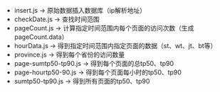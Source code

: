 * insert.js -> 原始数据插入数据库（ip解析地址）
* checkDate.js -> 查找时间范围
* pageCount.js -> 计算指定时间范围内每个页面的访问次数（生成pageCount.data）
* hourData.js -> 得到指定时间范围内指定页面的数据（st、wt、jt、bt等）
* province.js -> 得到每个省份的访问数量
* page-sumtp50-tp90.js -> 得到每个页面的总tp50、tp90
* page-hourtp50-90.js -> 得到每个页面每小时的tp50、tp90
* sumtp50-tp90.js -> 得到所有页面的tp50、tp90